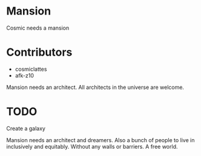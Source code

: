 # Mansion

Cosmic needs a mansion

# Contributors
- cosmiclattes
- afk-z10

Mansion needs an architect. All architects in the universe are welcome.

# TODO
Create a galaxy

Mansion needs an architect and dreamers. Also a bunch of people to live in inclusively and equitably. Without any walls or barriers. A free world.
